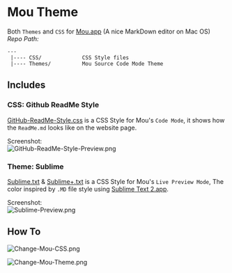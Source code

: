 # Mou Theme

Both `Themes` and `CSS` for [Mou.app] \(A nice MarkDown editor on Mac OS\)  
_Repo Path:_

    --- 
     |---- CSS/             CSS Style files  
     |---- Themes/          Mou Source Code Mode Theme  
     
## Includes  

### CSS: Github ReadMe Style

[GitHub-ReadMe-Style.css] is a CSS Style for Mou's `Code Mode`, it shows how the `ReadMe.md` looks like on the website page.

Screenshot:  
![GitHub-ReadMe-Style-Preview.png](https://github.com/hzlzh/Mou-Theme/raw/master/CSS/GitHub-ReadMe-Style-Preview.png)

### Theme: Sublime

[Sublime.txt] & [Sublime+.txt] is a CSS Style for Mou's `Live Preview Mode`, The color inspired by `.MD` file style using [Sublime Text 2.app].

Screenshot:  
![Sublime-Preview.png](https://github.com/hzlzh/Mou-Theme/raw/master/Themes/Sublime-Preview.png)    

## How To

![Change-Mou-CSS.png](https://github.com/hzlzh/Mou-Theme/raw/master/CSS/Change-Mou-CSS.png)

![Change-Mou-Theme.png](https://github.com/hzlzh/Mou-Theme/raw/master/Themes/Change-Mou-Theme.png)

[Mou.app]: http://mouapp.com/
[Sublime Text 2.app]: http://www.sublimetext.com/
[Sublime.txt]:https://github.com/hzlzh/Mou-Theme/raw/master/Themes/Sublime.txt
[Sublime+.txt]:https://github.com/hzlzh/Mou-Theme/raw/master/Themes/Sublime+.txt
[GitHub-ReadMe-Style.css]: https://github.com/hzlzh/Mou-Theme/raw/master/CSS/GitHub-ReadMe-Style.css



